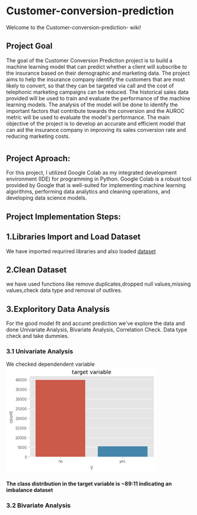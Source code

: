 # Customer-conversion-prediction

Welcome to the Customer-conversion-prediction- wiki!
## Project Goal
The goal of the Customer Conversion Prediction project is to build a machine learning model that can predict whether a client will subscribe to the insurance based on their demographic and marketing data. The project aims to help the insurance company identify the customers that are most likely to convert, so that they can be targeted via call and the cost of telephonic marketing campaigns can be reduced. The historical sales data provided will be used to train and evaluate the performance of the machine learning models. The analysis of the model will be done to identify the important factors that contribute towards the conversion and the AUROC metric will be used to evaluate the model's performance. The main objective of the project is to develop an accurate and efficient model that can aid the insurance company in improving its sales conversion rate and reducing marketing costs.

#

## Project Aproach:
For this project, I utilized Google Colab as my integrated development environment (IDE) for programming in Python. Google Colab is a robust tool provided by Google that is well-suited for implementing machine learning algorithms, performing data analytics and cleaning operations, and developing data science models.

## Project Implementation Steps:

## 1.Libraries Import and Load Dataset
We have imported requrired libraries and also loaded [dataset](https://github.com/Shubh4545/Customer-conversion-prediction/blob/53c1bda14fe9d7de665f6d17ec3976c9d6e4fa31/dataset.csv)

## 2.Clean Dataset
we have used functions like remove duplicates,dropped null values,missing values,check data type and removal of outlires.

## 3.Exploritory Data Analysis
For the good model fit and accuret prediction we've explore the data and done Univariate Analysis, Bivariate Analysis, Correlation Check. Data type check and take dummies.

### 3.1 Univariate Analysis
We checked dependendent variable 
![y](https://github.com/Shubh4545/Customer-conversion-prediction/blob/eacbe608c8ec7e3a3a12abe3dedf50b2ec96642e/Resources/DependentFeature.png)

#### The class distribution in the target variable is ~89:11 indicating an imbalance dataset

### 3.2 Bivariate Analysis






